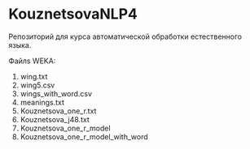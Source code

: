 # KouznetsovaNLP4
Репозиторий для курса автоматической обработки естественного языка.

Файлs WEKA:
1) wing.txt
2) wing5.csv
3) wings_with_word.csv
4) meanings.txt
5) Kouznetsova_one_r.txt
6) Kouznetsova_j48.txt
7) Kouznetsova_one_r_model
8) Kouznetsova_one_r_model_with_word
